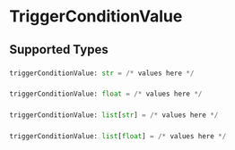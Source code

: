 # TriggerConditionValue


## Supported Types

### 

```python
triggerConditionValue: str = /* values here */
```

### 

```python
triggerConditionValue: float = /* values here */
```

### 

```python
triggerConditionValue: list[str] = /* values here */
```

### 

```python
triggerConditionValue: list[float] = /* values here */
```

